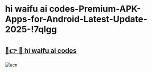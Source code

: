 # hi waifu ai codes-Premium-APK-Apps-for-Android-Latest-Update-2025-!7qlgg

# <h2><a href="https://googleone.com">🔗👉 🔴 hi waifu ai codes</a></h2>

[![acn](https://github.com/user-attachments/assets/0f9c940e-d8b0-45ae-aac7-cd30a18b3e1c)](https://googleone.com)

